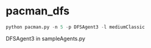# pacman_dfs

```python
python pacman.py -n 5 -p DFSAgent3 -l mediumClassic 
```

DFSAgent3 in sampleAgents.py